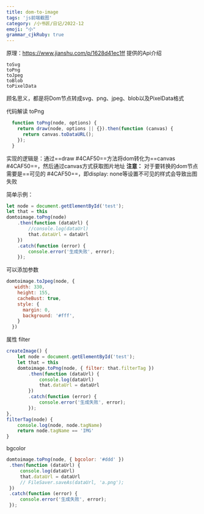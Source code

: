 ```yaml
---
title: dom-to-image
tags: 'js前端截图'
category: /小书匠/日记/2022-12
emoji: "小"
grammar_cjkRuby: true
---
```

原理：https://www.jianshu.com/p/1628d41ec1ff
提供的Api介绍
```
toSvg
toPng
toJpeg
toBlob
toPixelData
```
顾名思义，都是将Dom节点转成svg、png、jpeg、blob以及PixelData格式

代码解读
toPng
```javascript
  function toPng(node, options) {
    return draw(node, options || {}).then(function (canvas) {
      return canvas.toDataURL();
    });
  }
```
实现的逻辑是：通过==draw #4CAF50==方法将dom转化为==canvas #4CAF50==，然后通过canvas方式获取图片地址
**注意：**
对于要转换的dom节点需要是==可见的 #4CAF50==，即display: none等设置不可见的样式会导致出图失败

简单示例：

``` javascript
let node = document.getElementById('test');
let that = this
domtoimage.toPng(node)
	.then(function (dataUrl) {
		//console.log(dataUrl)
		that.dataUrl = dataUrl
	})
	.catch(function (error) {
		console.error('生成失败', error);
	});
```
可以添加参数

``` javascript
domtoimage.toJpeg(node, {
   width: 330,
    height: 155,
    cacheBust: true,
    style: {
      margin: 0,
      background: '#fff',
    }
  })

```

属性
filter

``` javascript
createImage() {
    let node = document.getElementById('test');
    let that = this
    domtoimage.toPng(node, { filter: that.filterTag })
        .then(function (dataUrl) {
            console.log(dataUrl)
            that.dataUrl = dataUrl
        })
        .catch(function (error) {
            console.error('生成失败', error);
        });
},
filterTag(node) {
    console.log(node, node.tagName)
    return node.tagName == 'IMG'
}
```
bgcolor

``` javascript
domtoimage.toPng(node, { bgcolor: '#ddd' })
 .then(function (dataUrl) {
     console.log(dataUrl)
     that.dataUrl = dataUrl
     // FileSaver.saveAs(dataUrl, 'a.png');
 })
 .catch(function (error) {
     console.error('生成失败', error);
 });

```